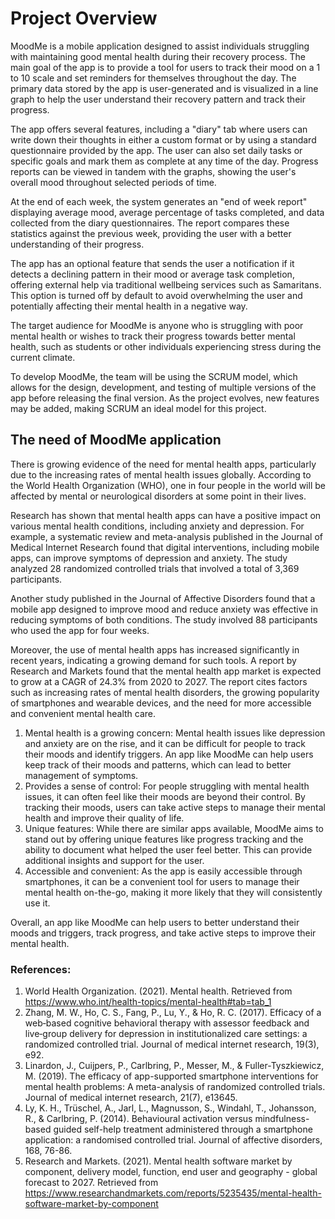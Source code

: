 # Project Overview

MoodMe is a mobile application designed to assist individuals struggling with maintaining good mental health during their recovery process. The main goal of the app is to provide a tool for users to track their mood on a 1 to 10 scale and set reminders for themselves throughout the day. The primary data stored by the app is user-generated and is visualized in a line graph to help the user understand their recovery pattern and track their progress.

The app offers several features, including a "diary" tab where users can write down their thoughts in either a custom format or by using a standard questionnaire provided by the app. The user can also set daily tasks or specific goals and mark them as complete at any time of the day. Progress reports can be viewed in tandem with the graphs, showing the user's overall mood throughout selected periods of time.

At the end of each week, the system generates an "end of week report" displaying average mood, average percentage of tasks completed, and data collected from the diary questionnaires. The report compares these statistics against the previous week, providing the user with a better understanding of their progress.

The app has an optional feature that sends the user a notification if it detects a declining pattern in their mood or average task completion, offering external help via traditional wellbeing services such as Samaritans. This option is turned off by default to avoid overwhelming the user and potentially affecting their mental health in a negative way.

The target audience for MoodMe is anyone who is struggling with poor mental health or wishes to track their progress towards better mental health, such as students or other individuals experiencing stress during the current climate.

To develop MoodMe, the team will be using the SCRUM model, which allows for the design, development, and testing of multiple versions of the app before releasing the final version. As the project evolves, new features may be added, making SCRUM an ideal model for this project.

## The need of MoodMe application

There is growing evidence of the need for mental health apps, particularly due to the increasing rates of mental health issues globally. According to the World Health Organization (WHO), one in four people in the world will be affected by mental or neurological disorders at some point in their lives.

Research has shown that mental health apps can have a positive impact on various mental health conditions, including anxiety and depression. For example, a systematic review and meta-analysis published in the Journal of Medical Internet Research found that digital interventions, including mobile apps, can improve symptoms of depression and anxiety. The study analyzed 28 randomized controlled trials that involved a total of 3,369 participants.

Another study published in the Journal of Affective Disorders found that a mobile app designed to improve mood and reduce anxiety was effective in reducing symptoms of both conditions. The study involved 88 participants who used the app for four weeks.

Moreover, the use of mental health apps has increased significantly in recent years, indicating a growing demand for such tools. A report by Research and Markets found that the mental health app market is expected to grow at a CAGR of 24.3% from 2020 to 2027. The report cites factors such as increasing rates of mental health disorders, the growing popularity of smartphones and wearable devices, and the need for more accessible and convenient mental health care.

1. Mental health is a growing concern: Mental health issues like depression and anxiety are on the rise, and it can be difficult for people to track their moods and identify triggers. An app like MoodMe can help users keep track of their moods and patterns, which can lead to better management of symptoms.
2. Provides a sense of control: For people struggling with mental health issues, it can often feel like their moods are beyond their control. By tracking their moods, users can take active steps to manage their mental health and improve their quality of life.
3. Unique features: While there are similar apps available, MoodMe aims to stand out by offering unique features like progress tracking and the ability to document what helped the user feel better. This can provide additional insights and support for the user.
4. Accessible and convenient: As the app is easily accessible through smartphones, it can be a convenient tool for users to manage their mental health on-the-go, making it more likely that they will consistently use it.

Overall, an app like MoodMe can help users to better understand their moods and triggers, track progress, and take active steps to improve their mental health.

### References:

1. World Health Organization. (2021). Mental health. Retrieved from https://www.who.int/health-topics/mental-health#tab=tab_1
2. Zhang, M. W., Ho, C. S., Fang, P., Lu, Y., & Ho, R. C. (2017). Efficacy of a web‐based cognitive behavioral therapy with assessor feedback and live‐group delivery for depression in institutionalized care settings: a randomized controlled trial. Journal of medical internet research, 19(3), e92.
3. Linardon, J., Cuijpers, P., Carlbring, P., Messer, M., & Fuller-Tyszkiewicz, M. (2019). The efficacy of app-supported smartphone interventions for mental health problems: A meta-analysis of randomized controlled trials. Journal of medical internet research, 21(7), e13645.
4. Ly, K. H., Trüschel, A., Jarl, L., Magnusson, S., Windahl, T., Johansson, R., & Carlbring, P. (2014). Behavioural activation versus mindfulness-based guided self-help treatment administered through a smartphone application: a randomised controlled trial. Journal of affective disorders, 168, 76-86.
5. Research and Markets. (2021). Mental health software market by component, delivery model, function, end user and geography - global forecast to 2027. Retrieved from https://www.researchandmarkets.com/reports/5235435/mental-health-software-market-by-component